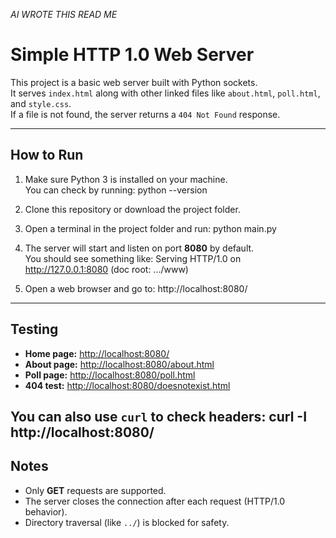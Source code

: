 *AI WROTE THIS READ ME* 

# Simple HTTP 1.0 Web Server

This project is a basic web server built with Python sockets.  
It serves `index.html` along with other linked files like `about.html`, `poll.html`, and `style.css`.  
If a file is not found, the server returns a `404 Not Found` response.

---

## How to Run

1. Make sure Python 3 is installed on your machine.  
   You can check by running: python --version

2. Clone this repository or download the project folder.

3. Open a terminal in the project folder and run: python main.py

4. The server will start and listen on port **8080** by default.  
You should see something like: Serving HTTP/1.0 on http://127.0.0.1:8080 (doc root: .../www)

5. Open a web browser and go to: http://localhost:8080/
---

## Testing

- **Home page:** [http://localhost:8080/](http://localhost:8080/)  
- **About page:** [http://localhost:8080/about.html](http://localhost:8080/about.html)  
- **Poll page:** [http://localhost:8080/poll.html](http://localhost:8080/poll.html)  
- **404 test:** [http://localhost:8080/doesnotexist.html](http://localhost:8080/doesnotexist.html)  

You can also use `curl` to check headers: curl -I http://localhost:8080/
---

## Notes

- Only **GET** requests are supported.  
- The server closes the connection after each request (HTTP/1.0 behavior).  
- Directory traversal (like `../`) is blocked for safety.

